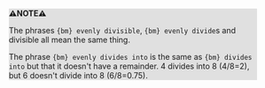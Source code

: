 <div style="margin:2em; background-color: #e0e0e0;">

<strong>⚠️NOTE️️️⚠️</strong>

The phrases `{bm} evenly divisible`, `{bm} evenly divide`s and divisible all mean the same thing.

The phrase `{bm} evenly divides into` is the same as `{bm} divides into` but that it doesn't have a remainder. 4 divides into 8 (4/8=2), but 6 doesn't divide into 8 (6/8=0.75).
</div>

